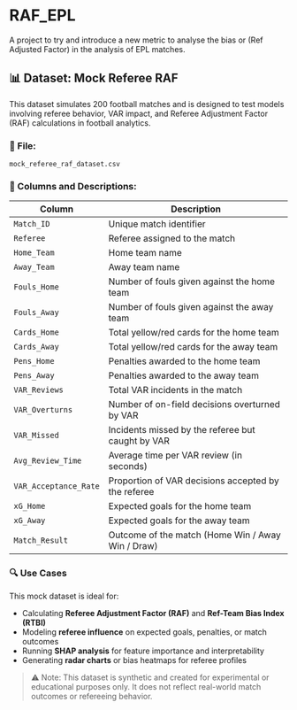 # RAF_EPL
A project to try and introduce a new metric to analyse the bias or (Ref Adjusted Factor) in the analysis of EPL matches.


## 📊 Dataset: Mock Referee RAF

This dataset simulates 200 football matches and is designed to test models involving referee behavior, VAR impact, and Referee Adjustment Factor (RAF) calculations in football analytics.

### 📁 File:
`mock_referee_raf_dataset.csv`

### 🔢 Columns and Descriptions:

| Column               | Description |
|----------------------|-------------|
| `Match_ID`           | Unique match identifier |
| `Referee`            | Referee assigned to the match |
| `Home_Team`          | Home team name |
| `Away_Team`          | Away team name |
| `Fouls_Home`         | Number of fouls given against the home team |
| `Fouls_Away`         | Number of fouls given against the away team |
| `Cards_Home`         | Total yellow/red cards for the home team |
| `Cards_Away`         | Total yellow/red cards for the away team |
| `Pens_Home`          | Penalties awarded to the home team |
| `Pens_Away`          | Penalties awarded to the away team |
| `VAR_Reviews`        | Total VAR incidents in the match |
| `VAR_Overturns`      | Number of on-field decisions overturned by VAR |
| `VAR_Missed`         | Incidents missed by the referee but caught by VAR |
| `Avg_Review_Time`    | Average time per VAR review (in seconds) |
| `VAR_Acceptance_Rate`| Proportion of VAR decisions accepted by the referee |
| `xG_Home`            | Expected goals for the home team |
| `xG_Away`            | Expected goals for the away team |
| `Match_Result`       | Outcome of the match (Home Win / Away Win / Draw) |

### 🔍 Use Cases

This mock dataset is ideal for:
- Calculating **Referee Adjustment Factor (RAF)** and **Ref-Team Bias Index (RTBI)**
- Modeling **referee influence** on expected goals, penalties, or match outcomes
- Running **SHAP analysis** for feature importance and interpretability
- Generating **radar charts** or bias heatmaps for referee profiles

> ⚠️ Note: This dataset is synthetic and created for experimental or educational purposes only. It does not reflect real-world match outcomes or refereeing behavior.
